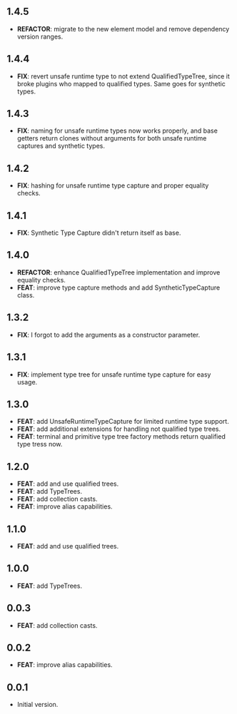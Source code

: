 ## 1.4.5

 - **REFACTOR**: migrate to the new element model and remove dependency version ranges.

## 1.4.4

 - **FIX**: revert unsafe runtime type to not extend QualifiedTypeTree, since it broke plugins who mapped to qualified types. Same goes for synthetic types.

## 1.4.3

 - **FIX**: naming for unsafe runtime types now works properly, and base getters return clones without arguments for both unsafe runtime captures and synthetic types.

## 1.4.2

 - **FIX**: hashing for unsafe runtime type capture and proper equality checks.

## 1.4.1

 - **FIX**: Synthetic Type Capture didn't return itself as base.

## 1.4.0

 - **REFACTOR**: enhance QualifiedTypeTree implementation and improve equality checks.
 - **FEAT**: improve type capture methods and add SyntheticTypeCapture class.

## 1.3.2

 - **FIX**: I forgot to add the arguments as a constructor parameter.

## 1.3.1

 - **FIX**: implement type tree for unsafe runtime type capture for easy usage.

## 1.3.0

 - **FEAT**: add UnsafeRuntimeTypeCapture for limited runtime type support.
 - **FEAT**: add additional extensions for handling not qualified type trees.
 - **FEAT**: terminal and primitive type tree factory methods return qualified type tress now.

## 1.2.0

 - **FEAT**: add and use qualified trees.
 - **FEAT**: add TypeTrees.
 - **FEAT**: add collection casts.
 - **FEAT**: improve alias capabilities.

## 1.1.0

 - **FEAT**: add and use qualified trees.

## 1.0.0

 - **FEAT**: add TypeTrees.

## 0.0.3

 - **FEAT**: add collection casts.

## 0.0.2

 - **FEAT**: improve alias capabilities.

## 0.0.1

- Initial version.
